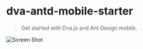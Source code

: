 # dva-antd-mobile-starter

> Get started with Dva.js and Ant Design mobile.

![Screen Shot](screenshot.png)
